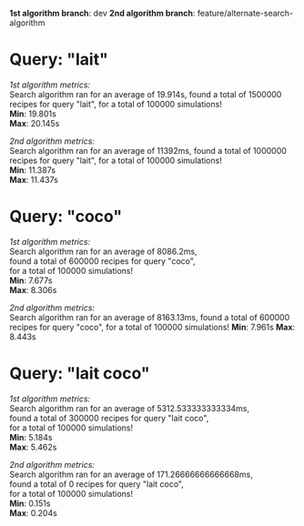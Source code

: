 **1st algorithm branch**: dev
**2nd algorithm branch**: feature/alternate-search-algorithm

# Query: "lait"

_1st algorithm metrics:_  
Search algorithm ran for an average of 19.914s, found a total of 1500000 recipes for query "lait", for a total of 100000 simulations!  
**Min**: 19.801s  
**Max**: 20.145s

_2nd algorithm metrics:_  
Search algorithm ran for an average of 11392ms, found a total of 1000000 recipes for query "lait", for a total of 100000 simulations!  
**Min**: 11.387s  
**Max**: 11.437s

# Query: "coco"

_1st algorithm metrics:_  
Search algorithm ran for an average of 8086.2ms,  
found a total of 600000 recipes for query "coco",  
for a total of 100000 simulations!  
**Min**: 7.677s  
**Max**: 8.306s

_2nd algorithm metrics:_  
Search algorithm ran for an average of 8163.13ms,
found a total of 600000 recipes for query "coco",
for a total of 100000 simulations!
**Min**: 7.961s
**Max**: 8.443s

# Query: "lait coco"

_1st algorithm metrics:_  
Search algorithm ran for an average of 5312.533333333334ms,  
found a total of 300000 recipes for query "lait coco",  
for a total of 100000 simulations!  
**Min**: 5.184s  
**Max**: 5.462s

_2nd algorithm metrics:_  
Search algorithm ran for an average of 171.26666666666668ms,  
found a total of 0 recipes for query "lait coco",  
for a total of 100000 simulations!  
**Min**: 0.151s  
**Max**: 0.204s
